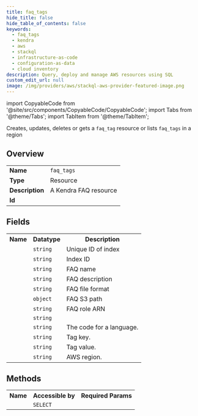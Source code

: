 ```yaml
---
title: faq_tags
hide_title: false
hide_table_of_contents: false
keywords:
  - faq_tags
  - kendra
  - aws
  - stackql
  - infrastructure-as-code
  - configuration-as-data
  - cloud inventory
description: Query, deploy and manage AWS resources using SQL
custom_edit_url: null
image: /img/providers/aws/stackql-aws-provider-featured-image.png
---
```


import CopyableCode from '@site/src/components/CopyableCode/CopyableCode';
import Tabs from '@theme/Tabs';
import TabItem from '@theme/TabItem';

Creates, updates, deletes or gets a <code>faq_tag</code> resource or lists <code>faq_tags</code> in a region

## Overview
<table><tbody>
<tr><td><b>Name</b></td><td><code>faq_tags</code></td></tr>
<tr><td><b>Type</b></td><td>Resource</td></tr>
<tr><td><b>Description</b></td><td>A Kendra FAQ resource</td></tr>
<tr><td><b>Id</b></td><td><CopyableCode code="aws.kendra.faq_tags" /></td></tr>
</tbody></table>

## Fields
<table><tbody><tr><th>Name</th><th>Datatype</th><th>Description</th></tr><tr><td><CopyableCode code="id" /></td><td><code>string</code></td><td>Unique ID of index</td></tr>
<tr><td><CopyableCode code="index_id" /></td><td><code>string</code></td><td>Index ID</td></tr>
<tr><td><CopyableCode code="name" /></td><td><code>string</code></td><td>FAQ name</td></tr>
<tr><td><CopyableCode code="description" /></td><td><code>string</code></td><td>FAQ description</td></tr>
<tr><td><CopyableCode code="file_format" /></td><td><code>string</code></td><td>FAQ file format</td></tr>
<tr><td><CopyableCode code="s3_path" /></td><td><code>object</code></td><td>FAQ S3 path</td></tr>
<tr><td><CopyableCode code="role_arn" /></td><td><code>string</code></td><td>FAQ role ARN</td></tr>
<tr><td><CopyableCode code="arn" /></td><td><code>string</code></td><td></td></tr>
<tr><td><CopyableCode code="language_code" /></td><td><code>string</code></td><td>The code for a language.</td></tr>
<tr><td><CopyableCode code="tag_key" /></td><td><code>string</code></td><td>Tag key.</td></tr>
<tr><td><CopyableCode code="tag_value" /></td><td><code>string</code></td><td>Tag value.</td></tr>
<tr><td><CopyableCode code="region" /></td><td><code>string</code></td><td>AWS region.</td></tr>
</tbody></table>

## Methods

<table><tbody>
  <tr>
    <th>Name</th>
    <th>Accessible by</th>
    <th>Required Params</th>
  </tr>
  <tr>
    <td><CopyableCode code="view" /></td>
    <td><code>SELECT</code></td>
    <td><CopyableCode code="region" /></td>
  </tr>
</tbody></table>









